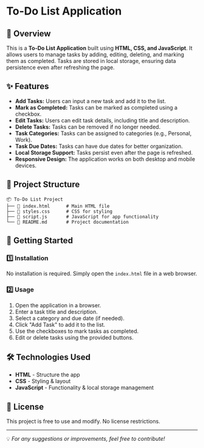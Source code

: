 # To-Do List Application

## 📌 Overview
This is a **To-Do List Application** built using **HTML, CSS, and JavaScript**. It allows users to manage tasks by adding, editing, deleting, and marking them as completed. Tasks are stored in local storage, ensuring data persistence even after refreshing the page.

## ✨ Features
- **Add Tasks:** Users can input a new task and add it to the list.
- **Mark as Completed:** Tasks can be marked as completed using a checkbox.
- **Edit Tasks:** Users can edit task details, including title and description.
- **Delete Tasks:** Tasks can be removed if no longer needed.
- **Task Categories:** Tasks can be assigned to categories (e.g., Personal, Work).
- **Task Due Dates:** Tasks can have due dates for better organization.
- **Local Storage Support:** Tasks persist even after the page is refreshed.
- **Responsive Design:** The application works on both desktop and mobile devices.

## 📁 Project Structure
```
📦 To-Do List Project
├── 📄 index.html      # Main HTML file
├── 📄 styles.css      # CSS for styling
├── 📄 script.js       # JavaScript for app functionality
└── 📄 README.md       # Project documentation
```

## 🚀 Getting Started
### 1️⃣ Installation
No installation is required. Simply open the `index.html` file in a web browser.

### 2️⃣ Usage
1. Open the application in a browser.
2. Enter a task title and description.
3. Select a category and due date (if needed).
4. Click "Add Task" to add it to the list.
5. Use the checkboxes to mark tasks as completed.
6. Edit or delete tasks using the provided buttons.

## 🛠 Technologies Used
- **HTML** - Structure the app
- **CSS** - Styling & layout
- **JavaScript** - Functionality & local storage management

## 📝 License
This project is free to use and modify. No license restrictions.

---
💡 *For any suggestions or improvements, feel free to contribute!*

